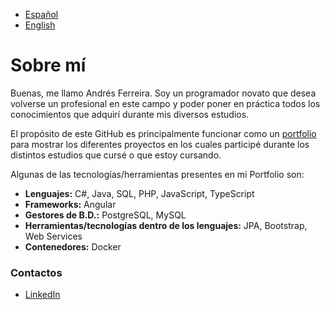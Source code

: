 - [Español](README.md)  
- [English](README2.md)  

# Sobre mí  
Buenas, me llamo Andrés Ferreira. Soy un programador novato que desea volverse un profesional en este campo y poder poner en práctica todos los conocimientos que adquirí durante mis diversos estudios.  

El propósito de este GitHub es principalmente funcionar como un [portfolio](https://github.com/Wokus/Portfolio/blob/main/README2.md) para mostrar los diferentes proyectos en los cuales participé durante los distintos estudios que cursé o que estoy cursando.  

Algunas de las tecnologías/herramientas presentes en mi Portfolio son:  

- **Lenguajes:** C#, Java, SQL, PHP, JavaScript, TypeScript  
- **Frameworks:** Angular  
- **Gestores de B.D.:** PostgreSQL, MySQL  
- **Herramientas/tecnologías dentro de los lenguajes:** JPA, Bootstrap, Web Services  
- **Contenedores:** Docker  

### Contactos  
- [LinkedIn](https://www.linkedin.com/in/andrés-ferreira-díaz-7b6637247)
